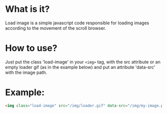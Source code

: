 What is it?
=============

Load image is a simple javascript code responsible for loading images according to the movement of the scroll browser.

How to use?
=============

Just put the class 'load-image' in your ```<img>``` tag, with the src attribute or an empty loader gif (as in the example below) and put an attribute 'data-src' with the image path.

Example:
=============
```html
<img class="load-image" src="/img/loader.gif" data-src="/img/my-image.png" alt="My image" title="My image"/>
```
